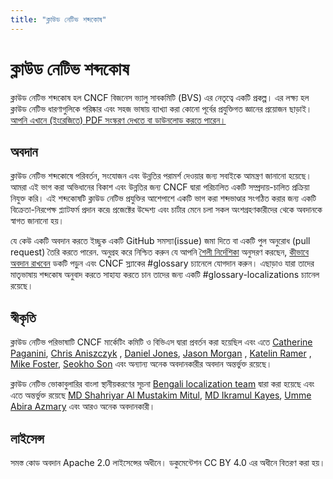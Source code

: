 ```yaml
---
title: "ক্লাউড নেটিভ শব্দকোষ"
---
```


# ক্লাউড নেটিভ শব্দকোষ

ক্লাউড নেটিভ শব্দকোষ হল CNCF বিজনেস ভ্যালু সাবকমিটি (BVS) এর নেতৃত্বে একটি প্রকল্প। এর লক্ষ্য হল ক্লাউড নেটিভ ধারণাগুলিকে পরিষ্কার এবং সহজ ভাষায় ব্যাখ্যা করা কোনো পূর্বের প্রযুক্তিগত জ্ঞানের প্রয়োজন ছাড়াই।[আপনি এখানে (ইংরেজিতে) PDF সংস্করণ দেখতে বা ডাউনলোড করতে পারেন।](https://github.com/cncf/glossary/blob/main/cloudnative-glossary.pdf)

## অবদান

ক্লাউড নেটিভ শব্দকোষে পরিবর্তন, সংযোজন এবং উন্নতির পরামর্শ দেওয়ার জন্য সবাইকে আমন্ত্রণ জানানো হয়েছে। আমরা এই ভাগ করা অভিধানের বিকাশ এবং উন্নতির জন্য CNCF দ্বারা পরিচালিত একটি সম্প্রদায়-চালিত প্রক্রিয়া নিযুক্ত করি। এই শব্দকোষটি ক্লাউড নেটিভ প্রযুক্তির আশেপাশে একটি ভাগ করা শব্দভাণ্ডার সংগঠিত করার জন্য একটি বিক্রেতা-নিরপেক্ষ প্ল্যাটফর্ম প্রদান করে৷ প্রজেক্টের উদ্দেশ্য এবং চার্টার মেনে চলা সকল অংশগ্রহণকারীদের থেকে অবদানকে স্বাগত জানানো হয়।

যে কেউ একটি অবদান করতে ইচ্ছুক একটি GitHub সমস্যা(issue) জমা দিতে বা একটি পুল অনুরোধ (pull request) তৈরি করতে পারেন. অনুগ্রহ করে নিশ্চিত করুন যে আপনি [শৈলী নির্দেশিকা](/bn/style-guide/) অনুসরণ করছেন, [কীভাবে অবদান রাখবেন](/bn/contribute/) ডকটি পড়ুন এবং CNCF স্ল্যাকের #glossary চ্যানেলে যোগদান করুন। এছাড়াও যারা তাদের মাতৃভাষায় শব্দকোষ অনুবাদ করতে সাহায্য করতে চান তাদের জন্য একটি #glossary-localizations চ্যানেল রয়েছে।

## স্বীকৃতি

ক্লাউড নেটিভ পরিভাষাটি CNCF মার্কেটিং কমিটি ও বিভিএস দ্বারা প্রবর্তন করা হয়েছিল এবং এতে [Catherine Paganini](https://www.linkedin.com/in/catherinepaganini/en/), [Chris Aniszczyk](https://www.linkedin.com/in/caniszczyk/) , [Daniel Jones](https://www.linkedin.com/in/danieljoneseb/?originalSubdomain=uk), [Jason Morgan](https://www.linkedin.com/in/jasonmorgan2/) , [Katelin Ramer](https://www.linkedin.com/in/katelinramer/) , [Mike Foster](https://www.linkedin.com/in/mfosterche/?originalSubdomain=ca), [Seokho Son](https://www.linkedin.com/in/seokho-son/) এবং অন্যান্য অনেক অবদানকারীর অবদান অন্তর্ভুক্ত রয়েছে।

ক্লাউড নেটিভ ভোকাবুলারির বাংলা স্থানীয়করণের সূচনা [Bengali localization team](https://cloud-native.slack.com/archives/C02UG2WGXQQ) দ্বারা করা হয়েছে এবং এতে অন্তর্ভুক্ত রয়েছে [MD Shahriyar Al Mustakim Mitul](https://www.linkedin.com/in/md-shahriyar-al-mustakim-mitul-9084b31a0/), [MD Ikramul Kayes](https://www.linkedin.com/in/md-ikramul-kayes-753674214/), [Umme Abira Azmary](https://www.linkedin.com/in/umme-abira-azmary-68404a1bb/) এবং আরও অনেক অবদানকারী।

## লাইসেন্স

সমস্ত কোড অবদান Apache 2.0 লাইসেন্সের অধীনে। ডকুমেন্টেশন CC BY 4.0 এর অধীনে বিতরণ করা হয়।

